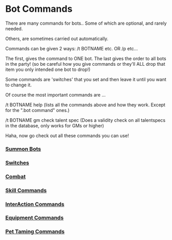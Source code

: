 # Bot Commands

There are many commands for bots..  Some of which are optional, and rarely needed.

Others, are sometimes carried out automatically.

Commands can be given 2 ways: /t BOTNAME <command> <options> etc. OR /p <command> <options> etc...

The first, gives the command to ONE bot.  The last gives the order to all bots in the party!
(so be careful how you give commands or they'll ALL drop that item you only intended one bot to drop!)

Some commands are 'switches' that you set and then leave it until you want to change it.

Of course the most important commands are ...

/t BOTNAME help (lists all the commands above and how they work. Except for the ".bot command" ones.)

/t BOTNAME gm check talent spec (Does a validity check on all talentspecs in the database, only works for GMs or higher)

Haha, now go check out all these commands you can use!

### [Summon Bots](https://github.com/cmangos/issues/wiki/Summon-Bots)

### [Switches](https://github.com/cmangos/issues/wiki/Bot-Switches)

### [Combat](https://github.com/cmangos/issues/wiki/Combat-Commands)

### [Skill Commands](https://github.com/cmangos/issues/wiki/Skill-Commands)

### [InterAction Commands](https://github.com/cmangos/issues/wiki/InterAction-Commands)

### [Equipment Commands](https://github.com/cmangos/issues/wiki/Equipment-Commands)

### [Pet Taming Commands](https://github.com/cmangos/issues/wiki/Pet-Taming-Commands)
